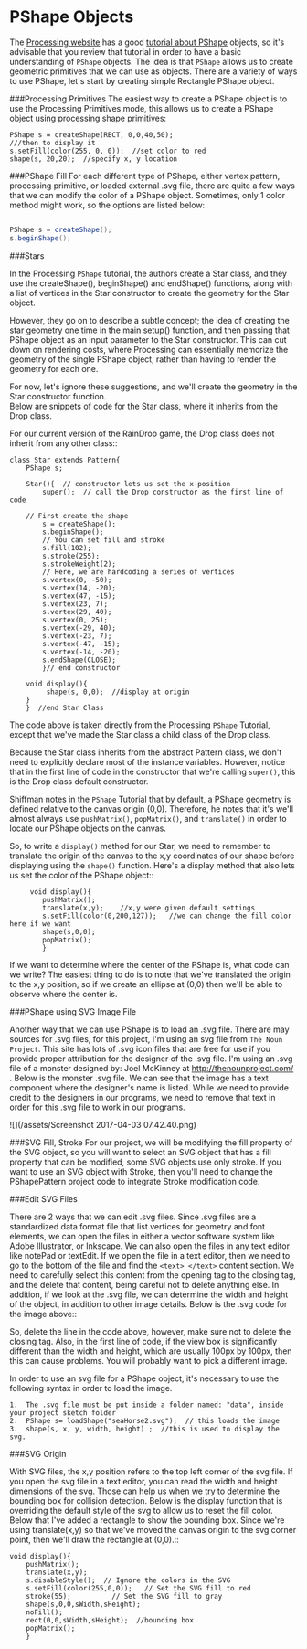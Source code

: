 
# PShape Objects

The [Processing website](https://processing.org/reference/PShape.html) has a good [tutorial about PShape](https://processing.org/tutorials/pshape/) objects, so it's advisable that you
review that tutorial in order to have a basic understanding of `PShape` objects.  The idea is
that `PShape` allows us to create geometric primitives that we can use as objects.  There are 
a variety of ways to use PShape, let's start by creating simple Rectangle PShape object. 

###Processing Primitives
The easiest way to create a PShape object is to use the Processing Primitives mode, this allows us to create a PShape object using processing shape primitives:

```
PShape s = createShape(RECT, 0,0,40,50);
///then to display it
s.setFill(color(255, 0, 0));  //set color to red
shape(s, 20,20);  //specify x, y location
```
###PShape Fill
For each different type of PShape, either vertex pattern, processing primitive, or loaded external .svg file, there are quite a few ways that we can modify the color of a PShape object.  Sometimes, only 1 color method might work, so the options are listed below:

```java

PShape s = createShape();
s.beginShape();

```

###Stars

In the Processing `PShape` tutorial, the authors create a Star class, and they use the createShape(), beginShape()
and endShape() functions, along with a list of vertices in the Star constructor to create the geometry for the
Star object.  

However, they go on to describe a subtle concept; the idea of creating the star geometry one time in
the main setup() function, and then passing that PShape object as an input parameter to the Star constructor.  This 
can cut down on rendering costs, where Processing can essentially memorize the geometry of the single PShape object, 
rather than having to render the geometry for each one.  

For now, let's ignore these suggestions, and we'll create the geometry in the Star constructor function.  
Below are snippets of code for the Star class, where it inherits from the Drop class.  

For our current version of the RainDrop game, the Drop class does not inherit from any other class::

	class Star extends Pattern{  
		PShape s;
		
		Star(){  // constructor lets us set the x-position
			super();  // call the Drop constructor as the first line of code
		
		// First create the shape
			s = createShape();
			s.beginShape();
			// You can set fill and stroke
			s.fill(102);
			s.stroke(255);
			s.strokeWeight(2);
			// Here, we are hardcoding a series of vertices
			s.vertex(0, -50);
			s.vertex(14, -20);
			s.vertex(47, -15);
			s.vertex(23, 7);
			s.vertex(29, 40);
			s.vertex(0, 25);
			s.vertex(-29, 40);
			s.vertex(-23, 7);
			s.vertex(-47, -15);
			s.vertex(-14, -20);
			s.endShape(CLOSE);
			}// end constructor
            
        void display(){
             shape(s, 0,0);  //display at origin
        }
		}  //end Star Class
	
The code above is taken directly from the Processing `PShape` Tutorial, except that we've made the
Star class a child class of the Drop class. 

Because the Star class inherits from the abstract Pattern class, we don't need to explicitly
declare most of the instance variables.  However, notice that in the first line of 
code in the constructor that we're calling ``super()``, this is the Drop class default constructor. 

Shiffman notes in the `PShape` Tutorial that by default, a PShape geometry is defined relative to the canvas origin (0,0). 
Therefore, he notes that it's we'll almost always use ``pushMatrix()``, ``popMatrix()``, and ``translate()`` in order to locate
our PShape objects on the canvas.

So, to write a ``display()`` method for our Star, we need to remember to translate the origin of the canvas
to the x,y coordinates of our shape before displaying using the `shape()` function.  Here's a display method that
also lets us set the color of the PShape object::
```
	 void display(){
		pushMatrix();
		translate(x,y);    //x,y were given default settings
  		s.setFill(color(0,200,127));   //we can change the fill color here if we want
		shape(s,0,0);
		popMatrix();
        }
  ```
  
If we want to determine where the center of the PShape is, what code can we write?
The easiest thing to do is to note that we've translated the origin to the x,y position, so
if we create an ellipse at (0,0) then we'll be able to observe where the center is. 

###PShape using SVG Image File


Another way that we can use PShape is to load an .svg file.  There are may sources for .svg files, for
this project, I'm using an svg file from `The Noun Project`.  This site has lots of .svg icon files
that are free for use if you provide proper attribution for the designer of the .svg file.  I'm using
an .svg file of a monster designed by: Joel McKinney at http://thenounproject.com/ .   Below is the monster .svg file.  We can see that 
the image has a text component where the designer's name is listed.  While we need to provide credit to 
the designers in our programs, we need to remove that text in order for this .svg file to work in our
programs. 

![](/assets/Screenshot 2017-04-03 07.42.40.png)

###SVG Fill, Stroke
For our project, we will be modifying the fill property of the SVG object, so you will want to select an SVG object that has a fill property that can be modified, some SVG objects use only stroke.  If you want to use an SVG object with Stroke, then you'll need to change the PShapePattern project code to integrate Stroke modification code.

 

###Edit SVG Files

There are 2 ways that we can edit .svg files.  Since .svg files are a standardized data format file
that list vertices for geometry and font elements, we can open the files in either a vector software
system like Adobe Illustrator, or Inkscape.  We can also open the files in any text editor like notePad
or textEdit. If we open the file in a text editor, then we need to go to the bottom of the file and 
find the ``<text> </text>`` content section.  We need to carefully select this content from the opening tag
to the closing tag, and the delete that content, being careful not to delete anything else.  In addition,
if we look at the .svg file, we can determine the width and height of the object, in addition to other 
image details.  Below is the .svg code for the image above::



So, delete the <text> </text> line in the code above, however, make sure not to delete the closing </svg> tag. Also, 
in the first line of code, if the view box is significantly different than the width and height, which are usually
100px by 100px, then this can cause problems. You will probably want to pick a different image. 

In order to use an svg file for a PShape object, it's necessary to use the following syntax in 
order to load the image.  

	1.  The .svg file must be put inside a folder named: "data", inside your project sketch folder
	2.  PShape s= loadShape("seaHorse2.svg");  // this loads the image 
	3.  shape(s, x, y, width, height) ;  //this is used to display the svg.
	
###SVG Origin

With SVG files, the x,y position refers to the top left corner of the svg file.  If you open the
svg file in a text editor, you can read the width and height dimensions of the svg.  Those can help us
when we try to determine the bounding box for collision detection.  Below is the display function 
that is overriding the default style of the svg to allow us to reset the fill color.  Below that I've
added a rectangle to show the bounding box.  Since we're using translate(x,y) so that we've moved the 
canvas origin to the svg corner point, then we'll draw the rectangle at (0,0).::

	void display(){
		pushMatrix();
		translate(x,y);
		s.disableStyle();  // Ignore the colors in the SVG
		s.setFill(color(255,0,0));   // Set the SVG fill to red
		stroke(55);          // Set the SVG fill to gray
		shape(s,0,0,sWidth,sHeight);
		noFill();
		rect(0,0,sWidth,sHeight);  //bounding box 
		popMatrix();
		}
		

